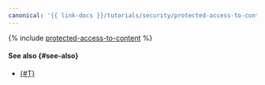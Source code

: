 ```yaml
---
canonical: '{{ link-docs }}/tutorials/security/protected-access-to-content/terraform'
---
```


{% include [protected-access-to-content](../../../../_tutorials/security/protected-access-to-content-terraform.md) %}

#### See also {#see-also}

* [{#T}](console.md)